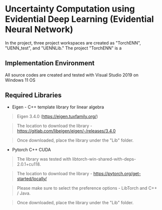 # Uncertainty Computation using Evidential Deep Learning (Evidential Neural Network)

In the project, three project workspaces are created as "TorchENN", "UENN_test", and "UENNLib." The project "TorchENN" is a 

## Implementation Environment
All source codes are created and tested with Visual Studio 2019 on Windows 11 OS


## Required Libraries

* Eigen - C++ template library for linear algebra

> Eigen 3.4.0 (https://eigen.tuxfamily.org/)

> The location to download the library - https://gitlab.com/libeigen/eigen/-/releases/3.4.0

> Once downloaded, place the library under the "Lib" folder.



* Pytorch C++ CUDA


> The library was tested with libtorch-win-shared-with-deps-2.0.1+cu118.

> The location to download the library - https://pytorch.org/get-started/locally/

> Please make sure to select the preference options - LibTorch and C++ / Java.

> Once downloaded, place the library under the "Lib" folder.






